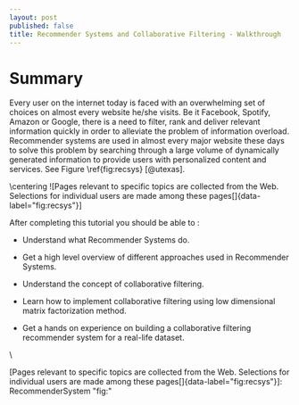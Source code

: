 ```yaml
---
layout: post
published: false
title: Recommender Systems and Collaborative Filtering - Walkthrough
---
```

Summary
=======

Every user on the internet today is faced with an overwhelming set of
choices on almost every website he/she visits. Be it Facebook, Spotify,
Amazon or Google, there is a need to filter, rank and deliver relevant
information quickly in order to alleviate the problem of information
overload. Recommender systems are used in almost every major website
these days to solve this problem by searching through a large volume of
dynamically generated information to provide users with personalized
content and services. See Figure \ref{fig:recsys} [@utexas].

\centering ![Pages relevant to specific topics are collected from the
Web. Selections for individual users are made among these
pages[]{data-label="fig:recsys"}]

After completing this tutorial you should be able to :

-   Understand what Recommender Systems do.

-   Get a high level overview of different approaches used in
    Recommender Systems.

-   Understand the concept of collaborative filtering.

-   Learn how to implement collaborative filtering using low dimensional
    matrix factorization method.

-   Get a hands on experience on building a collaborative filtering
    recommender system for a real-life dataset.

\

  [Pages relevant to specific topics are collected from the Web.
  Selections for individual users are made among these
  pages[]{data-label="fig:recsys"}]: RecommenderSystem "fig:"